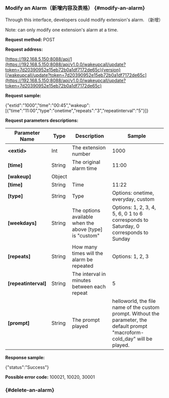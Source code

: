 ### Modify an Alarm（新增内容及表格） {#modify-an-alarm}

Through this interface, developers could modify extension's alarm. （新增）

Note: can only modify one extension's alarm at a time.

**Request method:** POST

**Request address:**

[https://192.168.5.150:8088/api/](https://192.168.5.150:8088/api/v1.0.0/wakeupcall/update?token=7d20390952e15eb72b0a1df7172de65c){version}[/wakeupcall/update?token=7d20390952e15eb72b0a1df7172de65c](https://192.168.5.150:8088/api/v1.0.0/wakeupcall/update?token=7d20390952e15eb72b0a1df7172de65c)

**Request sample:**

{"extid":"1000","time":"00:45","wakeup":\[{"time":"11:00","type":"onetime","repeats":"3","repeatinterval":"5"}\]}

**Request parameters descriptions:**

| **Parameter Name** | **Type** | **Description** | **Sample** |
| --- | --- | --- | --- |
| **&lt;extid&gt;** | Int | The extension number | 1000 |
| **\[time\]** | String | The original alarm time | 11:00 |
| **\[wakeup\]** | Object |  |  |
| **\[time\]** | String | Time | 11:22 |
| **\[type\]** | String | Type | Options: onetime, everyday, custom |
| **\[weekdays\]** | String | The options available when the above \[type\] is "custom" | Options: 1, 2, 3, 4, 5, 6, 0   1 to 6 corresponds to Saturday, 0 corresponds to Sunday |
| **\[repeats\]** | String | How many times will the alarm be repeated | Options: 1, 2, 3 |
| **\[repeatinterval\]** | String | The interval in minutes between each repeat | 5 |
| **\[prompt\]** | String | The prompt played | helloworld, the file name of the custom prompt. Without the parameter, the default prompt "macroform-cold\_day" will be played. |

**Response sample:**

{"status":"Success"}

**Possible error code:** 100021, 10020, 30001

###  {#delete-an-alarm}



